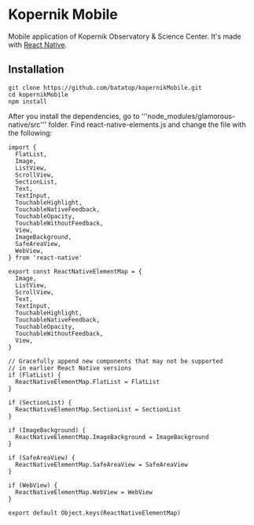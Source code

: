 # Kopernik Mobile

Mobile application of Kopernik Observatory & Science Center. It's made with
[React Native].

## Installation

```
git clone https://github.com/batatop/kopernikMobile.git
cd kopernikMobile
npm install
```

After you install the dependencies, go to '''node_modules/glamorous-native/src''' 
folder. Find react-native-elements.js and change the file with the following:
```
import {
  FlatList,
  Image,
  ListView,
  ScrollView,
  SectionList,
  Text,
  TextInput,
  TouchableHighlight,
  TouchableNativeFeedback,
  TouchableOpacity,
  TouchableWithoutFeedback,
  View,
  ImageBackground,
  SafeAreaView,
  WebView,
} from 'react-native'

export const ReactNativeElementMap = {
  Image,
  ListView,
  ScrollView,
  Text,
  TextInput,
  TouchableHighlight,
  TouchableNativeFeedback,
  TouchableOpacity,
  TouchableWithoutFeedback,
  View,
}

// Gracefully append new components that may not be supported
// in earlier React Native versions
if (FlatList) {
  ReactNativeElementMap.FlatList = FlatList
}

if (SectionList) {
  ReactNativeElementMap.SectionList = SectionList
}

if (ImageBackground) {
  ReactNativeElementMap.ImageBackground = ImageBackground
}

if (SafeAreaView) {
  ReactNativeElementMap.SafeAreaView = SafeAreaView
}

if (WebView) {
  ReactNativeElementMap.WebView = WebView
}

export default Object.keys(ReactNativeElementMap)
```

[React Native]:https://github.com/facebook/react-native